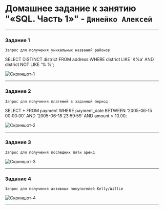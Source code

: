 # Домашнее задание к занятию "«SQL. Часть 1»" - `Динейко Алексей`

---

### Задание 1

`Запрос для получения уникальных названий районов`

SELECT DISTINCT district 
FROM address 
WHERE 
    district LIKE 'K%a' 
    AND district NOT LIKE '% %';

![Скриншот-1](https://github.com/Neoju5t/SQL-vol.1/blob/aad1f8b09cb0868474aa000fc8fbebc500c1fd6e/img/%D0%A1%D0%BD%D0%B8%D0%BC%D0%BE%D0%BA%20%D1%8D%D0%BA%D1%80%D0%B0%D0%BD%D0%B0%202025-05-24%20%D0%B2%2011.51.29.png)

---

### Задание 2

`Запрос для получения платежей в заданный период`

SELECT *
FROM payment 
WHERE 
    payment_date BETWEEN '2005-06-15 00:00:00' AND '2005-06-18 23:59:59' 
    AND amount > 10.00;

![Скриншот-2](https://github.com/Neoju5t/SQL-vol.1/blob/caba40730d61d787cd21e30f7bb2afbfcd6e9d8a/img/%D0%A1%D0%BD%D0%B8%D0%BC%D0%BE%D0%BA%20%D1%8D%D0%BA%D1%80%D0%B0%D0%BD%D0%B0%202025-05-24%20%D0%B2%2011.52.05.png)

---

### Задание 3

`Запрос для получения последних пяти аренд`

![Скриншот-3](https://github.com/Neoju5t/SQL-vol.1/blob/caba40730d61d787cd21e30f7bb2afbfcd6e9d8a/img/%D0%A1%D0%BD%D0%B8%D0%BC%D0%BE%D0%BA%20%D1%8D%D0%BA%D1%80%D0%B0%D0%BD%D0%B0%202025-05-24%20%D0%B2%2011.52.26.png)

---

### Задание 4

`Запрос для получения активных покупателей Kelly/Willie`

![Скриншот-4](https://github.com/Neoju5t/SQL-vol.1/blob/caba40730d61d787cd21e30f7bb2afbfcd6e9d8a/img/%D0%A1%D0%BD%D0%B8%D0%BC%D0%BE%D0%BA%20%D1%8D%D0%BA%D1%80%D0%B0%D0%BD%D0%B0%202025-05-24%20%D0%B2%2011.52.44.png)

---

